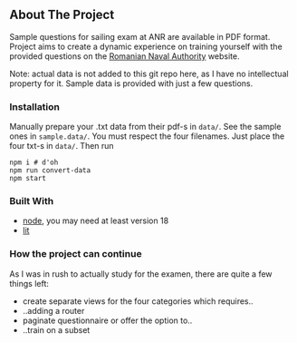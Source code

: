 ## About The Project

Sample questions for sailing exam at ANR are available in PDF format.
Project aims to create a dynamic experience on training yourself with
the provided questions on the [Romanian Naval Authority](https://portal.rna.ro/servicii/personal-navigant) website.

Note: actual data is not added to this git repo here, as I have no intellectual
property for it. Sample data is provided with just a few questions.

### Installation

Manually prepare your .txt data from their pdf-s in `data/`. See the sample ones
in `sample.data/`. You must respect the four filenames. Just place the four
txt-s in `data/`. Then run

    npm i # d'oh
    npm run convert-data
    npm start

### Built With

- [node](https://nextjs.org/), you may need at least version 18
- [lit](https://lit.dev/)

### How the project can continue
As I was in rush to actually study for the examen, there are quite a few things left:

 * create separate views for the four categories which requires..
 * ..adding a router
 * paginate questionnaire or offer the option to..
 * ..train on a subset
